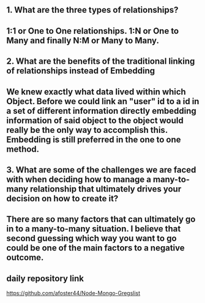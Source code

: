 ## 1. What are the three types of relationships?
1:1 or One to One relationships. 1:N or One to Many and finally N:M or Many to Many.
---
## 2. What are the benefits of the traditional linking of relationships instead of Embedding
We knew exactly what data lived within which Object. Before we could link an "user" id to a id in a set of different information directly embedding information of said object to the object would really be the only way to accomplish this. Embedding is still preferred in the one to one method.
---
## 3. What are some of the challenges we are faced with when deciding how to manage a many-to-many relationship that ultimately drives your decision on how to create it?
There are so many factors that can ultimately go in to a many-to-many situation. I believe that second guessing which way you want to go could be one of the main factors to a negative outcome.
---
## daily repository link
https://github.com/afoster44/Node-Mongo-Gregslist
